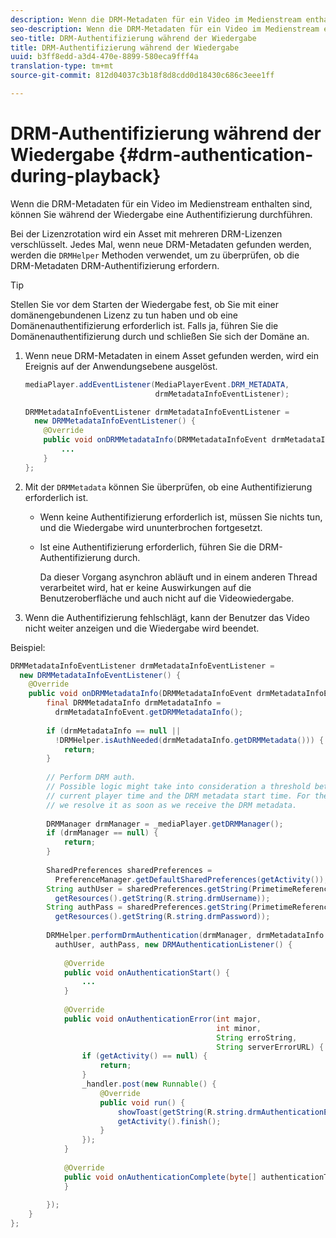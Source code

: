 ```yaml
---
description: Wenn die DRM-Metadaten für ein Video im Medienstream enthalten sind, können Sie während der Wiedergabe eine Authentifizierung durchführen.
seo-description: Wenn die DRM-Metadaten für ein Video im Medienstream enthalten sind, können Sie während der Wiedergabe eine Authentifizierung durchführen.
seo-title: DRM-Authentifizierung während der Wiedergabe
title: DRM-Authentifizierung während der Wiedergabe
uuid: b3ff8edd-a3d4-470e-8899-580eca9fff4a
translation-type: tm+mt
source-git-commit: 812d04037c3b18f8d8cdd0d18430c686c3eee1ff

---
```



# DRM-Authentifizierung während der Wiedergabe {#drm-authentication-during-playback}

Wenn die DRM-Metadaten für ein Video im Medienstream enthalten sind, können Sie während der Wiedergabe eine Authentifizierung durchführen.

Bei der Lizenzrotation wird ein Asset mit mehreren DRM-Lizenzen verschlüsselt. Jedes Mal, wenn neue DRM-Metadaten gefunden werden, werden die `DRMHelper` Methoden verwendet, um zu überprüfen, ob die DRM-Metadaten DRM-Authentifizierung erfordern.

>[!TIP]
>
>Stellen Sie vor dem Starten der Wiedergabe fest, ob Sie mit einer domänengebundenen Lizenz zu tun haben und ob eine Domänenauthentifizierung erforderlich ist. Falls ja, führen Sie die Domänenauthentifizierung durch und schließen Sie sich der Domäne an.

1. Wenn neue DRM-Metadaten in einem Asset gefunden werden, wird ein Ereignis auf der Anwendungsebene ausgelöst.

   ```java
   mediaPlayer.addEventListener(MediaPlayerEvent.DRM_METADATA,  
                                drmMetadataInfoEventListener); 
   
   DRMMetadataInfoEventListener drmMetadataInfoEventListener =  
     new DRMMetadataInfoEventListener() { 
       @Override 
       public void onDRMMetadataInfo(DRMMetadataInfoEvent drmMetadataInfoEvent) { 
           ... 
       } 
   };
   ```

1. Mit der `DRMMetadata` können Sie überprüfen, ob eine Authentifizierung erforderlich ist.

   * Wenn keine Authentifizierung erforderlich ist, müssen Sie nichts tun, und die Wiedergabe wird ununterbrochen fortgesetzt.
   * Ist eine Authentifizierung erforderlich, führen Sie die DRM-Authentifizierung durch.

      Da dieser Vorgang asynchron abläuft und in einem anderen Thread verarbeitet wird, hat er keine Auswirkungen auf die Benutzeroberfläche und auch nicht auf die Videowiedergabe.

1. Wenn die Authentifizierung fehlschlägt, kann der Benutzer das Video nicht weiter anzeigen und die Wiedergabe wird beendet.

<!--<a id="example_939B95F831A245869F9248E2767F260C"></a>-->

Beispiel:

```java
DRMMetadataInfoEventListener drmMetadataInfoEventListener =  
  new DRMMetadataInfoEventListener() { 
    @Override 
    public void onDRMMetadataInfo(DRMMetadataInfoEvent drmMetadataInfoEvent) { 
        final DRMMetadataInfo drmMetadataInfo =  
          drmMetadataInfoEvent.getDRMMetadataInfo(); 
 
        if (drmMetadataInfo == null ||  
          !DRMHelper.isAuthNeeded(drmMetadataInfo.getDRMMetadata())) { 
            return; 
        } 
 
        // Perform DRM auth. 
        // Possible logic might take into consideration a threshold between the  
        // current player time and the DRM metadata start time. For the time being,  
        // we resolve it as soon as we receive the DRM metadata. 
 
        DRMManager drmManager = _mediaPlayer.getDRMManager(); 
        if (drmManager == null) { 
            return; 
        } 
 
        SharedPreferences sharedPreferences =  
          PreferenceManager.getDefaultSharedPreferences(getActivity()); 
        String authUser = sharedPreferences.getString(PrimetimeReference.SETTINGS_DRM_USERNAME,  
          getResources().getString(R.string.drmUsername)); 
        String authPass = sharedPreferences.getString(PrimetimeReference.SETTINGS_DRM_PASSWORD,  
          getResources().getString(R.string.drmPassword)); 
 
        DRMHelper.performDrmAuthentication(drmManager, drmMetadataInfo.getDRMMetadata(),  
          authUser, authPass, new DRMAuthenticationListener() { 
 
            @Override 
            public void onAuthenticationStart() { 
                ... 
            } 
 
            @Override 
            public void onAuthenticationError(int major,  
                                              int minor,  
                                              String erroString,  
                                              String serverErrorURL) { 
                if (getActivity() == null) { 
                    return; 
                } 
                _handler.post(new Runnable() { 
                    @Override 
                    public void run() { 
                        showToast(getString(R.string.drmAuthenticationError)); 
                        getActivity().finish(); 
                    } 
                }); 
            } 
 
            @Override 
            public void onAuthenticationComplete(byte[] authenticationToken) { 
            } 
 
        }); 
    } 
}; 
```

